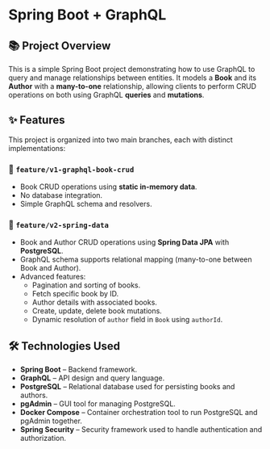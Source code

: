 # Spring Boot + GraphQL

## 📚 Project Overview

This is a simple Spring Boot project demonstrating how to use GraphQL to query and manage relationships between entities. It models a **Book** and its **Author** with a **many-to-one** relationship, allowing clients to perform CRUD operations on both using GraphQL **queries** and **mutations**.

## ✨ Features

This project is organized into two main branches, each with distinct implementations:

### 🔹 `feature/v1-graphql-book-crud`
- Book CRUD operations using **static in-memory data**.
- No database integration.
- Simple GraphQL schema and resolvers.

### 🔹 `feature/v2-spring-data`
- Book and Author CRUD operations using **Spring Data JPA** with **PostgreSQL**.
- GraphQL schema supports relational mapping (many-to-one between Book and Author).
- Advanced features:
  - Pagination and sorting of books.
  - Fetch specific book by ID.
  - Author details with associated books.
  - Create, update, delete book mutations.
  - Dynamic resolution of `author` field in `Book` using `authorId`.

## 🛠 Technologies Used

- **Spring Boot** – Backend framework.
- **GraphQL** – API design and query language.
- **PostgreSQL** – Relational database used for persisting books and authors.
- **pgAdmin** – GUI tool for managing PostgreSQL.
- **Docker Compose** – Container orchestration tool to run PostgreSQL and pgAdmin together.
- **Spring Security** – Security framework used to handle authentication and authorization.
